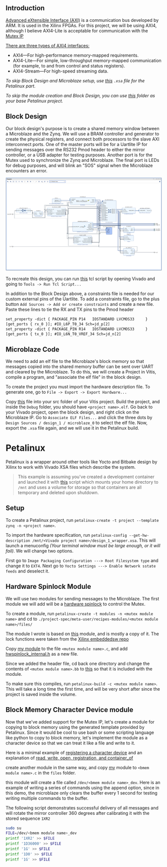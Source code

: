 ## Introduction

[Advanced eXtensible Interface (AXI)](https://en.wikipedia.org/wiki/Advanced_eXtensible_Interface) is a communication bus developed by ARM. It is used in the Xilinx FPGAs. For this project, we will be using AXI4, although I believe AXI4-Lite is acceptable for communication with the [Mutex IP](https://docs.xilinx.com/v/u/en-US/pg117-mutex)

[There are three types of AXI4 interfaces:](https://docs.xilinx.com/v/u/en-US/ug761_axi_reference_guide)
- AXI4—For high-performance memory-mapped requirements.
- AXI4-Lite—For simple, low-throughput memory-mapped communication (for example,
to and from control and status registers).
- AXI4-Stream—For high-speed streaming data.

*To skip Block Design and Microblaze setup, use [this](https://gitlab.ssec.wisc.edu/mkurzynski/petalinux-zybo-z7-20/-/blob/BlockMemMutex/hw/design_1_wrapper.xsa) `.xsa` file for the Petalinux part.*

*To skip the module creation and Block Design, you can use [this](https://gitlab.ssec.wisc.edu/mkurzynski/petalinux-zybo-z7-20/-/tree/BlockMemMutex/os) folder as your base Petalinux project.*

## Block Design

Our block design's purpose is to create a shared memory window between a Microblaze and the Zynq. We will use a BRAM controller and generator to create the physical registers, and connect both processors to the slave AXI interconnect ports. One of the master ports will be for a Uartlite IP for sending messages over the RS232 Pmod header to either the mirror controller, or a USB adapter for testing purposes. Another port is for the Mutex used to synchronize the Zynq and Microblaze. The final port is LEDs for debug purposes, and will blink an "SOS" signal when the Microblaze encounters an error.

![image](uploads/260be8f8efc7144a52a876ddf85c0179/image.png)

To recreate this design, you can run [this](https://gitlab.ssec.wisc.edu/mkurzynski/petalinux-zybo-z7-20/-/blob/BlockMemMutex/hw/design_1.tcl) tcl script by opening Vivado and going to `Tools -> Run Tcl Script...`

In addition to the Block Design above, a constraints file is needed for our custom external pins of the Uartlite. To add a constraints file, go to the plus button `Add Sources -> Add or create constraints` and create a new file. Paste these lines to tie the RX and TX pins to the Pmod header
```
set_property -dict { PACKAGE_PIN P14   IOSTANDARD LVCMOS33     } [get_ports { rx_0 }]; #IO_L6P_T0_34 Sch=jd_p[2]                  
set_property -dict { PACKAGE_PIN R14   IOSTANDARD LVCMOS33     } [get_ports { tx_0 }]; #IO_L6N_T0_VREF_34 Sch=jd_n[2]
```

## Microblaze Code

We need to add an elf file to the Microblaze's block memory so that messages copied into the shared memory buffer can be sent over UART and cleared by the Microblaze. To do this, we will create a Project in Vitis, compile a program, and "associate the elf file" in the block design.

To create the project you must import the hardware description file. To generate one, go to `File -> Export -> Export Hardware...`

Copy [this](https://gitlab.ssec.wisc.edu/mkurzynski/petalinux-zybo-z7-20/-/blob/BlockMemMutex/sw/main.c) file into your src folder of your Vitis project. Build the project, and inside the `Debug` folder, you should have `<project name>.elf`. Go back to your Vivado project, open the block design, and right click on the Microblaze IP. Go to `Associate ELF Files...` and click the three dots by `Design Sources / design_1 / microblaze_0` to select the elf file. Now, export the `.xsa` file again, and we will use it in the Petalinux build.

# Petalinux

Petalinux is a wrapper around other tools like Yocto and Bitbake design by Xilinx to work with Vivado XSA files which describe the system.

> This example is assuming you've created a development container and launched it with [this](https://gitlab.ssec.wisc.edu/mkurzynski/qemu-zc706-petalinux/-/blob/master/go.sh) script which mounts your home directory to `/mnt` and uses a volume for storage so that containers are all temporary and deleted upon shutdown.

## Setup

To create a Petalinux project, run `petalinux-create -t project --template zynq -n <project name>`.

To import the hardware specification, run `petalinux-config --get-hw-description /mnt/<Vivado project name>/design_1_wrapper.xsa`. This will launch a menuconfig *(Your terminal window must be large enough, or it will fail)*. We will change two options.

First go to `Image Packaging Configuration ---> Root Filesystem type` and change it to `EXT4`. Next go to `Yocto Settings ---> Enable Network sstate feeds` and deselect it.

## Hardware Spinlock Module

We will use two modules for sending messages to the Microblaze. The first module we will add will be a [hardware spinlock](https://docs.kernel.org/locking/hwspinlock.html) to control the Mutex.

To create a module, run `petalinux-create -t modules -n <mutex module name>` and cd to `./project-spec/meta-user/recipes-modules/<mutex module name>/files/`

The module I wrote is based on [this](https://git.kernel.org/pub/scm/linux/kernel/git/stable/linux.git/tree/drivers/hwspinlock/stm32_hwspinlock.c) module, and is mostly a copy of it. The lock functions were taken from the [Xilinx embeddedsw repo](https://github.com/Xilinx/embeddedsw/blob/master/XilinxProcessorIPLib/drivers/mutex/src/xmutex.c)

Copy [my module](https://gitlab.ssec.wisc.edu/mkurzynski/petalinux-zybo-z7-20/-/blob/BlockMemMutex/os/project-spec/meta-user/recipes-modules/ofmutex/files/ofmutex.c) to the file `<mutex module name>.c`, and add [hwspinlock_internal.h](https://git.kernel.org/pub/scm/linux/kernel/git/stable/linux.git/tree/drivers/hwspinlock/hwspinlock_internal.h) as a new file.

Since we added the header file, cd back one directory and change the contents of `<mutex module name>.bb` to [this](https://gitlab.ssec.wisc.edu/mkurzynski/petalinux-zybo-z7-20/-/blob/BlockMemMutex/os/project-spec/meta-user/recipes-modules/ofmutex/ofmutex.bb) so that it is included with the module.

To make sure this compiles, run `petalinux-build -c <mutex module name>`. This will take a long time the first time, and will be very short after since the project is saved inside the volume.

## Block Memory Character Device module

Now that we've added support for the Mutex IP, let's create a module for copying to block memory using the generated template provided by Petalinux. Since it would be cool to use bash or some scripting language like python to copy to block memory, let's implement the module as a character device so that we can treat it like a file and write to it.

Here is a minimal example of [registering a character device](https://github.com/cirosantilli/linux-kernel-module-cheat/blob/master/kernel_modules/character_device_create.c) and an explanation of [read, write, open, registration, and container_of](https://linux-kernel-labs.github.io/refs/heads/master/labs/device_drivers.html#implementation-of-operations)

create another module in the same way, and copy [my](https://gitlab.ssec.wisc.edu/mkurzynski/petalinux-zybo-z7-20/-/blob/BlockMemMutex/os/project-spec/meta-user/recipes-modules/ofblockmem/files/ofblockmem.c) module to `<bmem module name>.c` in the `files` folder.

this module will create a file called `/dev/<bmem module name>_dev`. Here is an example of writing a series of commands using the append option, since in this demo, the microblaze only clears the buffer every 1 second for testing writing multiple commands to the buffer.

The following script demonstrates successful delivery of all messages and will rotate the mirror controller 360 degrees after calibrating it with the stored sequence `1XR2`

```bash
sudo su
FILE=/dev/<bmem module name>_dev
printf '1XR2' >> $FILE
printf '1D36000' >> $FILE
printf '1G' >> $FILE
printf '1D0' >> $FILE
printf '1G' >> $FILE
```